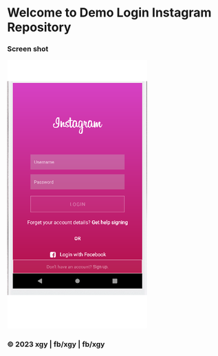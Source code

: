 # Welcome to Demo Login Instagram Repository
### Screen shot
![The Junit code](https://github.com/kakabear12/demo-login-instagram/blob/main/app/src/main/res/images/login%20screen.png)

### © 2023 xgy | fb/xgy | fb/xgy